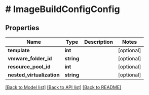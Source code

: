# # ImageBuildConfigConfig

## Properties

Name | Type | Description | Notes
------------ | ------------- | ------------- | -------------
**template** | **int** |  | [optional]
**vmware_folder_id** | **string** |  | [optional]
**resource_pool_id** | **int** |  | [optional]
**nested_virtualization** | **string** |  | [optional]

[[Back to Model list]](../../README.md#models) [[Back to API list]](../../README.md#endpoints) [[Back to README]](../../README.md)
